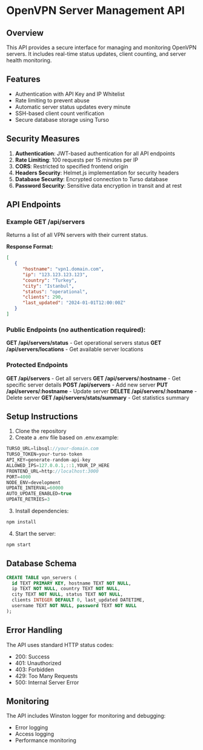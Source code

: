 OpenVPN Server Management API
=============================

Overview
--------

This API provides a secure interface for managing and monitoring OpenVPN servers. It includes real-time status updates, client counting, and server health monitoring.

Features
--------

*   Authentication with API Key and IP Whitelist
*   Rate limiting to prevent abuse
*   Automatic server status updates every minute
*   SSH-based client count verification
*   Secure database storage using Turso
    

Security Measures
-----------------

1.  **Authentication**: JWT-based authentication for all API endpoints
2.  **Rate Limiting**: 100 requests per 15 minutes per IP
3.  **CORS**: Restricted to specified frontend origin
4.  **Headers Security**: Helmet.js implementation for security headers
5.  **Database Security**: Encrypted connection to Turso database
6.  **Password Security**: Sensitive data encryption in transit and at rest
    

API Endpoints
-------------

### Example GET /api/servers
Returns a list of all VPN servers with their current status.

**Response Format:**

```json
[
   {
      "hostname": "vpn1.domain.com",
      "ip": "123.123.123.123",
      "country": "Turkey",
      "city": "Istanbul",
      "status": "operational",
      "clients": 290,
      "last_updated": "2024-01-01T12:00:00Z"
   }
]
```

### Public Endpoints (no authentication required):

**GET /api/servers/status** - Get operational servers status
**GET /api/servers/locations** - Get available server locations

### Protected Endpoints

**GET /api/servers** - Get all servers
**GET /api/servers/:hostname** - Get specific server details
**POST /api/servers** - Add new server
**PUT /api/servers/:hostname** - Update server
**DELETE /api/servers/:hostname** - Delete server
**GET /api/servers/stats/summary** - Get statistics summary

Setup Instructions
------------------

1.  Clone the repository
2.  Create a .env file based on .env.example:

```js   
TURSO_URL=libsql://your-domain.com
TURSO_TOKEN=your-turso-token
API_KEY=generate-random-api-key
ALLOWED_IPS=127.0.0.1,::1,YOUR_IP_HERE
FRONTEND_URL=http://localhost:3000
PORT=4000
NODE_ENV=development
UPDATE_INTERVAL=60000
AUTO_UPDATE_ENABLED=true
UPDATE_RETRIES=3
```

3.  Install dependencies:
```bash
npm install 
```

4.  Start the server:  
```bash
npm start
```

Database Schema
---------------

```sql
CREATE TABLE vpn_servers (
  id TEXT PRIMARY KEY, hostname TEXT NOT NULL, 
  ip TEXT NOT NULL, country TEXT NOT NULL, 
  city TEXT NOT NULL, status TEXT NOT NULL, 
  clients INTEGER DEFAULT 0, last_updated DATETIME, 
  username TEXT NOT NULL, password TEXT NOT NULL
);
```

Error Handling
--------------

The API uses standard HTTP status codes:

*   200: Success
*   401: Unauthorized
*   403: Forbidden
*   429: Too Many Requests
*   500: Internal Server Error
    
Monitoring
----------

The API includes Winston logger for monitoring and debugging:

*   Error logging
*   Access logging
*   Performance monitoring 